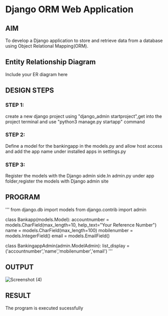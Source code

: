 # Django ORM Web Application

## AIM
To develop a Django application to store and retrieve data from a database using Object Relational Mapping(ORM).

## Entity Relationship Diagram

Include your ER diagram here

## DESIGN STEPS

### STEP 1:
create a new django project using "django_admin startproject",get into the project terminal and use "python3 manage.py startapp" command

### STEP 2:
Define a model for the bankingapp in the models.py and allow host access and add the app
name under installed apps in settings.py

### STEP 3:
Register the models with the Django admin side.In admin.py under app folder,register the
models with Django admin site

## PROGRAM
'''
from django.db import models
from django.contrib import admin

class Bankapp(models.Model):
    accountnumber = models.CharField(max_length=10, help_text="Your Reference Number")
    name = models.CharField(max_length=100)
    mobilenumber = models.IntegerField()
    email = models.EmailField()

class BankingappAdmin(admin.ModelAdmin):
    list_display = ('accountnumber','name','mobilenumber','email')
'''





## OUTPUT





![Screenshot (4)](https://user-images.githubusercontent.com/118447015/208705511-16b5ff27-08ac-4817-b4f1-f57f77214882.png)


## RESULT
The program is executed sucessfully
